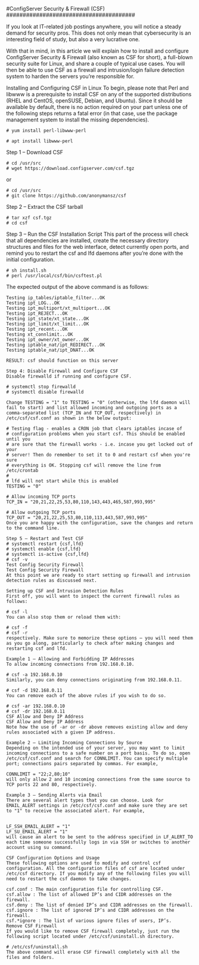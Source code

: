 #ConfigServer Security & Firewall (CSF)
#######################################

If you look at IT-related job postings anywhere, you will notice a steady demand for security pros. This does not only mean that cybersecurity is an interesting field of study, but also a very lucrative one.

With that in mind, in this article we will explain how to install and configure ConfigServer Security & Firewall (also known as CSF for short), a full-blown security suite for Linux, and share a couple of typical use cases. You will then be able to use CSF as a firewall and intrusion/login failure detection system to harden the servers you’re responsible for.

Installing and Configuring CSF in Linux
To begin, please note that Perl and libwww is a prerequisite to install CSF on any of the supported distributions (RHEL and CentOS, openSUSE, Debian, and Ubuntu). Since it should be available by default, there is no action required on your part unless one of the following steps returns a fatal error (in that case, use the package management system to install the missing dependencies).

~~~
# yum install perl-libwww-perl
~~~
~~~
# apt install libwww-perl
~~~

Step 1 – Download CSF
~~~
# cd /usr/src
# wget https://download.configserver.com/csf.tgz
~~~
or
~~~
# cd /usr/src
# git clone https://github.com/anonymansz/csf
~~~
Step 2 – Extract the CSF tarball
~~~
# tar xzf csf.tgz
# cd csf
~~~
Step 3 – Run the CSF Installation Script
This part of the process will check that all dependencies are installed, create the necessary directory structures and files for the web interface, detect currently open ports, and remind you to restart the csf and lfd daemons after you’re done with the initial configuration.
~~~
# sh install.sh
# perl /usr/local/csf/bin/csftest.pl
~~~
The expected output of the above command is as follows:
~~~
Testing ip_tables/iptable_filter...OK
Testing ipt_LOG...OK
Testing ipt_multiport/xt_multiport...OK
Testing ipt_REJECT...OK
Testing ipt_state/xt_state...OK
Testing ipt_limit/xt_limit...OK
Testing ipt_recent...OK
Testing xt_connlimit...OK
Testing ipt_owner/xt_owner...OK
Testing iptable_nat/ipt_REDIRECT...OK
Testing iptable_nat/ipt_DNAT...OK

RESULT: csf should function on this server
~~~
~~~
Step 4: Disable Firewall and Configure CSF
Disable firewalld if running and configure CSF.

# systemctl stop firewalld
# systemctl disable firewalld

Change TESTING = "1" to TESTING = "0" (otherwise, the lfd daemon will fail to start) and list allowed incoming and outgoing ports as a comma-separated list (TCP_IN and TCP_OUT, respectively) in /etc/csf/csf.conf as shown in the below output:

# Testing flag - enables a CRON job that clears iptables incase of
# configuration problems when you start csf. This should be enabled until you
# are sure that the firewall works - i.e. incase you get locked out of your
# server! Then do remember to set it to 0 and restart csf when you're sure
# everything is OK. Stopping csf will remove the line from /etc/crontab
#
# lfd will not start while this is enabled
TESTING = "0"

# Allow incoming TCP ports
TCP_IN = "20,21,22,25,53,80,110,143,443,465,587,993,995"

# Allow outgoing TCP ports
TCP_OUT = "20,21,22,25,53,80,110,113,443,587,993,995"
Once you are happy with the configuration, save the changes and return to the command line.

Step 5 – Restart and Test CSF
# systemctl restart {csf,lfd}
# systemctl enable {csf,lfd}
# systemctl is-active {csf,lfd}
# csf -v
Test Config Security Firewall
Test Config Security Firewall
At this point we are ready to start setting up firewall and intrusion detection rules as discussed next.

Setting up CSF and Intrusion Detection Rules
First off, you will want to inspect the current firewall rules as follows:

# csf -l
You can also stop them or reload them with:

# csf -f
# csf -r
respectively. Make sure to memorize these options – you will need them as you go along, particularly to check after making changes and restarting csf and lfd.

Example 1 – Allowing and Forbidding IP Addresses
To allow incoming connections from 192.168.0.10.

# csf -a 192.168.0.10
Similarly, you can deny connections originating from 192.168.0.11.

# csf -d 192.168.0.11
You can remove each of the above rules if you wish to do so.

# csf -ar 192.168.0.10
# csf -dr 192.168.0.11
CSF Allow and Deny IP Address
CSF Allow and Deny IP Address
Note how the use of -ar or -dr above removes existing allow and deny rules associated with a given IP address.

Example 2 – Limiting Incoming Connections by Source
Depending on the intended use of your server, you may want to limit incoming connections to a safe number on a port basis. To do so, open /etc/csf/csf.conf and search for CONNLIMIT. You can specify multiple port; connections pairs separated by commas. For example,

CONNLIMIT = "22;2,80;10"
will only allow 2 and 10 incoming connections from the same source to TCP ports 22 and 80, respectively.

Example 3 – Sending Alerts via Email
There are several alert types that you can choose. Look for EMAIL_ALERT settings in /etc/csf/csf.conf and make sure they are set to "1" to receive the associated alert. For example,

 
LF_SSH_EMAIL_ALERT = "1"
LF_SU_EMAIL_ALERT = "1"
will cause an alert to be sent to the address specified in LF_ALERT_TO each time someone successfully logs in via SSH or switches to another account using su command.

CSF Configuration Options and Usage
These following options are used to modify and control csf configuration. All the configuration files of csf are located under /etc/csf directory. If you modify any of the following files you will need to restart the csf daemon to take changes.

csf.conf : The main configuration file for controlling CSF.
csf.allow : The list of allowed IP’s and CIDR addresses on the firewall.
csf.deny : The list of denied IP’s and CIDR addresses on the firewall.
csf.ignore : The list of ignored IP’s and CIDR addresses on the firewall.
csf.*ignore : The list of various ignore files of users, IP’s.
Remove CSF Firewall
If you would like to remove CSF firewall completely, just run the following script located under /etc/csf/uninstall.sh directory.

# /etc/csf/uninstall.sh
The above command will erase CSF firewall completely with all the files and folders.
